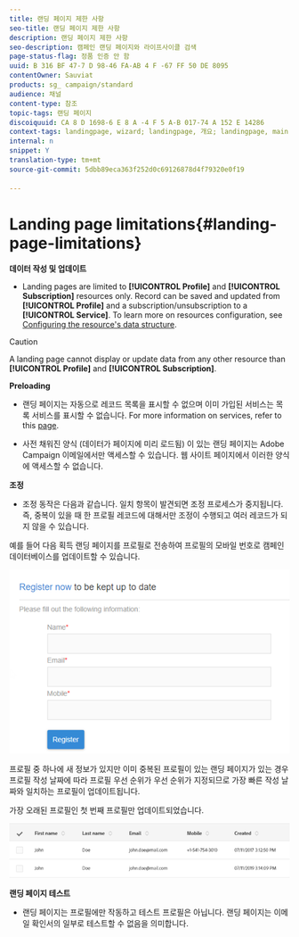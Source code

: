 ```yaml
---
title: 랜딩 페이지 제한 사항
seo-title: 랜딩 페이지 제한 사항
description: 랜딩 페이지 제한 사항
seo-description: 캠페인 랜딩 페이지와 라이프사이클 검색
page-status-flag: 정품 인증 안 함
uuid: B 316 BF 47-7 D 98-46 FA-AB 4 F -67 FF 50 DE 8095
contentOwner: Sauviat
products: sg_ campaign/standard
audience: 채널
content-type: 참조
topic-tags: 랜딩 페이지
discoiquuid: CA 8 D 1698-6 E 8 A -4 F 5 A-B 017-74 A 152 E 14286
context-tags: landingpage, wizard; landingpage, 개요; landingpage, main
internal: n
snippet: Y
translation-type: tm+mt
source-git-commit: 5dbb89eca363f252d0c69126878d4f79320e0f19

---
```



# Landing page limitations{#landing-page-limitations}

**데이터 작성 및 업데이트**

* Landing pages are limited to **[!UICONTROL Profile]** and **[!UICONTROL Subscription]** resources only. Record can be saved and updated from **[!UICONTROL Profile]** and a subscription/unsubscription to a **[!UICONTROL Service]**.
To learn more on resources configuration, see [Configuring the resource's data structure](../../developing/using/configuring-the-resource-s-data-structure.md).

>[!CAUTION]
>
>A landing page cannot display or update data from any other resource than **[!UICONTROL Profile]** and **[!UICONTROL Subscription]**.

**Preloading**

* 랜딩 페이지는 자동으로 레코드 목록을 표시할 수 없으며 이미 가입된 서비스는 목록 서비스를 표시할 수 없습니다. For more information on services, refer to this [page](../../audiences/using/creating-a-service.md).

* 사전 채워진 양식 (데이터가 페이지에 미리 로드됨) 이 있는 랜딩 페이지는 Adobe Campaign 이메일에서만 액세스할 수 있습니다. 웹 사이트 페이지에서 이러한 양식에 액세스할 수 없습니다.

**조정**

* 조정 동작은 다음과 같습니다. 일치 항목이 발견되면 조정 프로세스가 중지됩니다. 즉, 중복이 있을 때 한 프로필 레코드에 대해서만 조정이 수행되고 여러 레코드가 되지 않을 수 있습니다.

예를 들어 다음 획득 랜딩 페이지를 프로필로 전송하여 프로필의 모바일 번호로 캠페인 데이터베이스를 업데이트할 수 있습니다.

![](assets/landing_page_limitation_1.png)

프로필 중 하나에 새 정보가 있지만 이미 중복된 프로필이 있는 랜딩 페이지가 있는 경우 프로필 작성 날짜에 따라 프로필 우선 순위가 우선 순위가 지정되므로 가장 빠른 작성 날짜와 일치하는 프로필이 업데이트됩니다.

가장 오래된 프로필인 첫 번째 프로필만 업데이트되었습니다.

![](assets/landing_page_limitation_2.png)

**랜딩 페이지 테스트**

* 랜딩 페이지는 프로필에만 작동하고 테스트 프로필은 아닙니다. 랜딩 페이지는 이메일 확인서의 일부로 테스트할 수 없음을 의미합니다.
